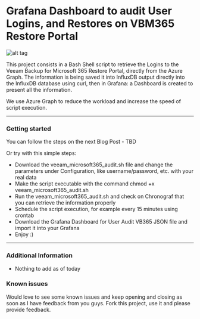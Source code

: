  Grafana Dashboard to audit User Logins, and Restores on VBM365 Restore Portal
===================

![alt tag](https://jorgedelacruz.uk/wp-content/uploads/2022/03/veeam-microsoft-365-audit-001.jpg)

This project consists in a Bash Shell script to retrieve the Logins to the Veeam Backup for Microsoft 365 Restore Portal, directly from the Azure Graph. The information is being saved it into InfluxDB output directly into the InfluxDB database using curl, then in Grafana: a Dashboard is created to present all the information.

We use Azure Graph to reduce the workload and increase the speed of script execution.

----------

### Getting started
You can follow the steps on the next Blog Post - TBD

Or try with this simple steps:
* Download the veeam_microsoft365_audit.sh file and change the parameters under Configuration, like username/password, etc. with your real data
* Make the script executable with the command chmod +x veeam_microsoft365_audit.sh
* Run the veeam_microsoft365_audit.sh and check on Chronograf that you can retrieve the information properly
* Schedule the script execution, for example every 15 minutes using crontab
* Download the Grafana Dashboard for User Audit VB365 JSON file and import it into your Grafana
* Enjoy :)

----------

### Additional Information
* Nothing to add as of today

### Known issues 
Would love to see some known issues and keep opening and closing as soon as I have feedback from you guys. Fork this project, use it and please provide feedback.
